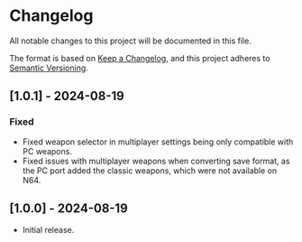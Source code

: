 # Changelog
All notable changes to this project will be documented in this file.

The format is based on [Keep a Changelog](https://keepachangelog.com/en/1.0.0/),
and this project adheres to [Semantic Versioning](https://semver.org/spec/v2.0.0.html).

## [1.0.1] - 2024-08-19
### Fixed
- Fixed weapon selector in multiplayer settings being only compatible with PC weapons.
- Fixed issues with multiplayer weapons when converting save format, as the PC port added the classic weapons, which were not available on N64.

## [1.0.0] - 2024-08-19
- Initial release.